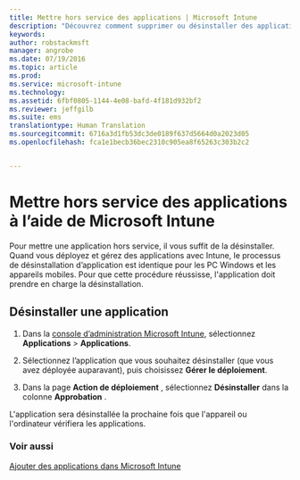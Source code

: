 ```yaml
---
title: Mettre hors service des applications | Microsoft Intune
description: "Découvrez comment supprimer ou désinstaller des applications à l’aide d’Intune."
keywords: 
author: robstackmsft
manager: angrobe
ms.date: 07/19/2016
ms.topic: article
ms.prod: 
ms.service: microsoft-intune
ms.technology: 
ms.assetid: 6fbf0805-1144-4e08-bafd-4f181d932bf2
ms.reviewer: jeffgilb
ms.suite: ems
translationtype: Human Translation
ms.sourcegitcommit: 6716a3d1fb53dc3de0189f637d5664d0a2023d05
ms.openlocfilehash: fca1e1becb36bec2310c905ea8f65263c303b2c2


---
```


# Mettre hors service des applications à l’aide de Microsoft Intune

Pour mettre une application hors service, il vous suffit de la désinstaller. Quand vous déployez et gérez des applications avec Intune, le processus de désinstallation d’application est identique pour les PC Windows et les appareils mobiles. Pour que cette procédure réussisse, l'application doit prendre en charge la désinstallation.

## Désinstaller une application

1.  Dans la [console d’administration Microsoft Intune](https://manage.microsoft.com), sélectionnez **Applications** &gt; **Applications**.

2.  Sélectionnez l’application que vous souhaitez désinstaller (que vous avez déployée auparavant), puis choisissez **Gérer le déploiement**.

3.  Dans la page **Action de déploiement** , sélectionnez **Désinstaller** dans la colonne **Approbation** .

L'application sera désinstallée la prochaine fois que l'appareil ou l'ordinateur vérifiera les applications.

### Voir aussi
[Ajouter des applications dans Microsoft Intune](add-apps.md)



<!--HONumber=Jul16_HO4-->


